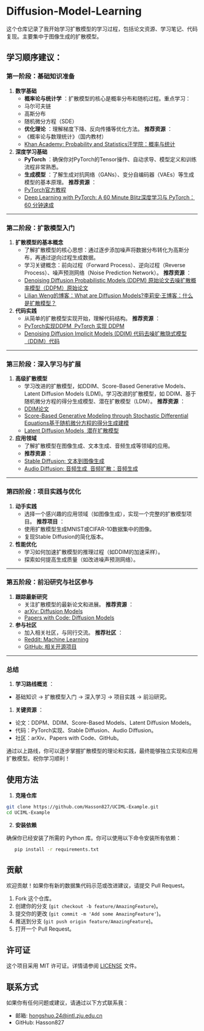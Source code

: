 # Diffusion-Model-Learning

 这个仓库记录了我开始学习扩散模型的学习过程，包括论文资源、学习笔记、代码复现。主要集中于图像生成的扩散模型。

## 学习顺序建议：

### **第一阶段：基础知识准备**

1. **数学基础**
   * **概率论与统计学** ：扩散模型的核心是概率分布和随机过程。重点学习：
   * 马尔可夫链
   * 高斯分布
   * 随机微分方程（SDE）
   * **优化理论** ：理解梯度下降、反向传播等优化方法。
     **推荐资源** ：
   * 《概率论与数理统计》（国内教材）
   * [Khan Academy: Probability and Statistics汗学院：概率与统计](https://www.khanacademy.org/math/statistics-probability)
2. **深度学习基础**
   * **PyTorch** ：确保你对PyTorch的Tensor操作、自动求导、模型定义和训练流程非常熟悉。
   * **生成模型** ：了解生成对抗网络（GANs）、变分自编码器（VAEs）等生成模型的基本原理。
     **推荐资源** ：
   * [PyTorch官方教程](https://pytorch.org/tutorials/)
   * [Deep Learning with PyTorch: A 60 Minute Blitz深度学习与 PyTorch：60 分钟速成](https://pytorch.org/tutorials/beginner/deep_learning_60min_blitz.html)

---

### **第二阶段：扩散模型入门**

1. **扩散模型的基本概念**
   * 了解扩散模型的核心思想：通过逐步添加噪声将数据分布转化为高斯分布，再通过逆向过程生成数据。
   * 学习关键概念：前向过程（Forward Process）、逆向过程（Reverse Process）、噪声预测网络（Noise Prediction Network）。
     **推荐资源** ：
   * [Denoising Diffusion Probabilistic Models (DDPM) 原始论文去噪扩散概率模型（DDPM）原始论文](https://arxiv.org/abs/2006.11239)
   * [Lilian Weng的博客：What are Diffusion Models?李莉安·王博客：什么是扩散模型？](https://lilianweng.github.io/posts/2021-07-11-diffusion-models/)
2. **代码实践**
   * 从简单的扩散模型实现开始，理解代码结构。
     **推荐资源** ：
   * [PyTorch实现DDPM  PyTorch 实现 DDPM](https://github.com/hojonathanho/diffusion)
   * [Denoising Diffusion Implicit Models (DDIM) 代码去噪扩散隐式模型（DDIM）代码](https://github.com/ermongroup/ddim)

---

### **第三阶段：深入学习与扩展**

1. **高级扩散模型**
   * 学习改进的扩散模型，如DDIM、Score-Based Generative Models、Latent Diffusion Models (LDM)。学习改进的扩散模型，如 DDIM、基于随机微分方程的得分生成模型、潜在扩散模型（LDM）。
     **推荐资源** ：
   * [DDIM论文](https://arxiv.org/abs/2010.02502)
   * [Score-Based Generative Modeling through Stochastic Differential Equations基于随机微分方程的得分生成建模](https://arxiv.org/abs/2011.13456)
   * [Latent Diffusion Models  潜在扩散模型](https://arxiv.org/abs/2112.10752)
2. **应用领域**
   * 了解扩散模型在图像生成、文本生成、音频生成等领域的应用。
   * **推荐资源** ：
   * [Stable Diffusion: 文本到图像生成](https://github.com/CompVis/stable-diffusion)
   * [Audio Diffusion: 音频生成  音频扩散：音频生成](https://github.com/archinetai/audio-diffusion-pytorch)

---

### **第四阶段：项目实践与优化**

1. **动手实践**
   * 选择一个感兴趣的应用领域（如图像生成），实现一个完整的扩散模型项目。
     **推荐项目** ：
   * 使用扩散模型生成MNIST或CIFAR-10数据集中的图像。
   * 复现Stable Diffusion的简化版本。
2. **性能优化**
   * 学习如何加速扩散模型的推理过程（如DDIM的加速采样）。
   * 探索如何提高生成质量（如改进噪声预测网络）。

---

### **第五阶段：前沿研究与社区参与**

1. **跟踪最新研究**
   * 关注扩散模型的最新论文和进展。
     **推荐资源** ：
   * [arXiv: Diffusion Models](https://arxiv.org/search/?query=diffusion+models&searchtype=all&abstracts=show&order=-announced_date_first&size=50)
   * [Papers with Code: Diffusion Models](https://paperswithcode.com/task/diffusion-models)
2. **参与社区**
   * 加入相关社区，与同行交流。
     **推荐社区** ：
   * [Reddit: Machine Learning](https://www.reddit.com/r/MachineLearning/)
   * [GitHub: 相关开源项目](https://github.com/topics/diffusion-models)

---

### **总结**

1. **学习路线概览** ：

* 基础知识 → 扩散模型入门 → 深入学习 → 项目实践 → 前沿研究。

1. **关键资源** ：

* 论文：DDPM、DDIM、Score-Based Models、Latent Diffusion Models。
* 代码：PyTorch实现、Stable Diffusion、Audio Diffusion。
* 社区：arXiv、Papers with Code、GitHub。

通过以上路线，你可以逐步掌握扩散模型的理论和实践，最终能够独立实现和应用扩散模型。祝你学习顺利！

## 使用方法

1. **克隆仓库**

```bash
git clone https://github.com/Hasson827/UCIML-Example.git
cd UCIML-Example
```

2. **安装依赖**

确保你已经安装了所需的 Python 库。你可以使用以下命令安装所有依赖：

```bash
   pip install -r requirements.txt
```

## 贡献

欢迎贡献！如果你有新的数据集代码示范或改进建议，请提交 Pull Request。

1. Fork 这个仓库。
2. 创建你的分支 (`git checkout -b feature/AmazingFeature`)。
3. 提交你的更改 (`git commit -m 'Add some AmazingFeature'`)。
4. 推送到分支 (`git push origin feature/AmazingFeature`)。
5. 打开一个 Pull Request。

## 许可证

这个项目采用 MIT 许可证。详情请参阅 [LICENSE](https://chat.deepseek.com/a/chat/s/LICENSE) 文件。

## 联系方式

如果你有任何问题或建议，请通过以下方式联系我：

* 邮箱: hongshuo.24@intl.zju.edu.cn
* GitHub: Hasson827
